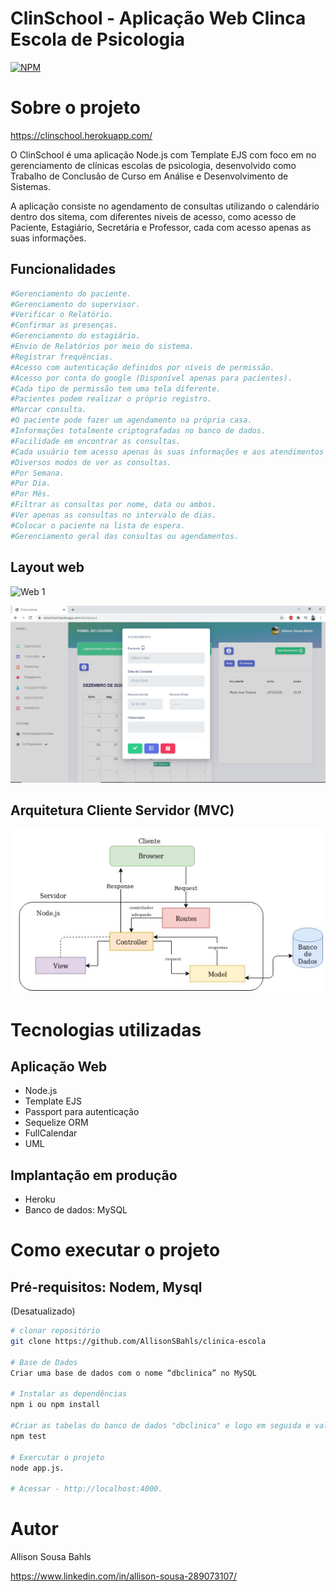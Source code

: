 # ClinSchool - Aplicação Web Clinca Escola de Psicologia
[![NPM](https://img.shields.io/npm/l/react)](https://github.com/AllisonSBahls/clinica-escola/blob/master/LICENSE) 

# Sobre o projeto

https://clinschool.herokuapp.com/

O ClinSchool é uma aplicação Node.js com Template EJS com foco em no gerenciamento de clínicas escolas de psicologia, desenvolvido como Trabalho de Conclusão de Curso em Análise e Desenvolvimento de Sistemas.

A aplicação consiste no agendamento de consultas utilizando o calendário dentro dos sitema, com diferentes niveis de acesso, como acesso de Paciente, Estagiário, Secretária e Professor, cada com acesso apenas as suas informações.

## Funcionalidades
```bash
#Gerenciamento do paciente.
#Gerenciamento do supervisor.
#Verificar o Relatório.
#Confirmar as presenças.
#Gerenciamento do estagiário.
#Envio de Relatórios por meio do sistema.
#Registrar frequências.
#Acesso com autenticação definidos por níveis de permissão.
#Acesso por conta do google (Disponível apenas para pacientes).
#Cada tipo de permissão tem uma tela diferente.
#Pacientes podem realizar o próprio registro.
#Marcar consulta.
#O paciente pode fazer um agendamento na própria casa.
#Informações totalmente criptografadas no banco de dados.
#Facilidade em encontrar as consultas.
#Cada usuário tem acesso apenas às suas informações e aos atendimentos .que tenha vínculo.
#Diversos modos de ver as consultas.
#Por Semana.
#Por Dia.
#Por Mês.
#Filtrar as consultas por nome, data ou ambos.
#Ver apenas as consultas no intervalo de dias.
#Colocar o paciente na lista de espera.
#Gerenciamento geral das consultas ou agendamentos.
```

## Layout web
![Web 1](https://github.com/AllisonSBahls/clinica-escola/blob/master/app/public/img/doc/Sem%20t%C3%ADtulo.png)

![Web 2](https://github.com/AllisonSBahls/clinica-escola/blob/master/app/public/img/doc/2.png)

## Arquitetura Cliente Servidor (MVC)
![Arquitetura Cliente Servidor (MVC)](https://github.com/AllisonSBahls/clinica-escola/blob/master/app/public/img/doc/Arquitetura.JPG)

# Tecnologias utilizadas
## Aplicação Web
- Node.js
- Template EJS
- Passport para autenticação
- Sequelize ORM
- FullCalendar
- UML

## Implantação em produção
- Heroku
- Banco de dados: MySQL

# Como executar o projeto
## Pré-requisitos: Nodem, Mysql
(Desatualizado)
```bash
# clonar repositório
git clone https://github.com/AllisonSBahls/clinica-escola

# Base de Dados 
Criar uma base de dados com o nome “dbclinica” no MySQL

# Instalar as dependências
npm i ou npm install

#Criar as tabelas do banco de dados "dbclinica" e logo em seguida e validação das funções
npm test 

# Exercutar o projeto
node app.js. 

# Acessar - http://localhost:4000.
```

# Autor
Allison Sousa Bahls 

https://www.linkedin.com/in/allison-sousa-289073107/


